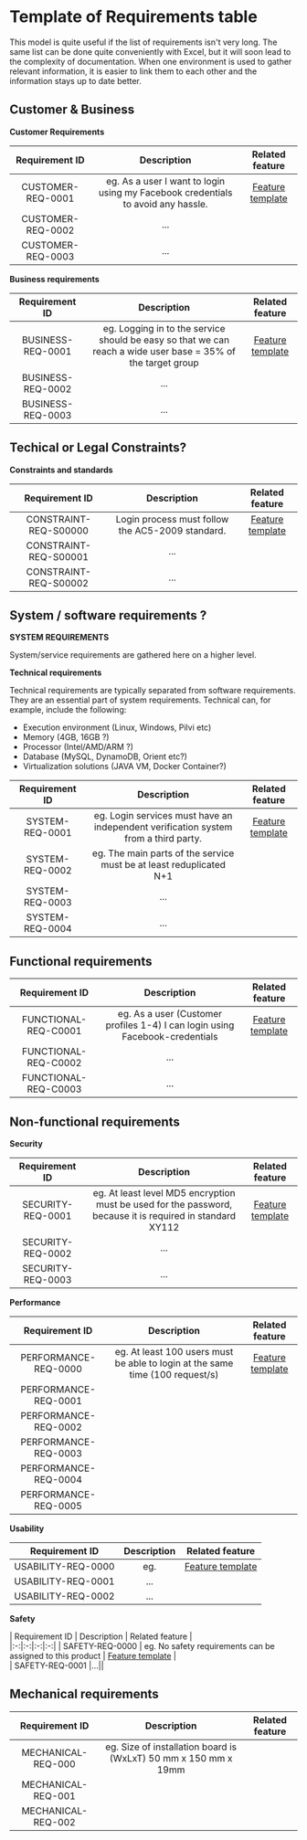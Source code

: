 # Template of Requirements table


This model is quite useful if the list of requirements isn't very long. The same list can be done quite conveniently with Excel, but it will soon lead to the complexity of documentation.
When one environment is used to gather relevant information, it is easier to link them to each other and the information stays up to date better.


## Customer & Business

**Customer Requirements** 


| Requirement ID | Description | Related feature |								
|:-:|:-:|:-:|
| CUSTOMER-REQ-0001 | eg.  As a user I want to login using my Facebook credentials to avoid any hassle. | [Feature template](template-feature.md) | 
| CUSTOMER-REQ-0002 | ... |||
| CUSTOMER-REQ-0003 | ... |||



**Business requirements**

| Requirement ID | Description | Related feature |									
|:-:|:-:|:-:|
| BUSINESS-REQ-0001 | eg.  Logging in to the service should be easy so that we can reach a wide user base = 35% of the target group | [Feature template](template-feature.md) | 
| BUSINESS-REQ-0002 |...||
| BUSINESS-REQ-0003 |...||

## Techical or Legal Constraints?

**Constraints and standards**

| Requirement ID |  Description | Related feature |
|:-:|:-:|:-:|
| CONSTRAINT-REQ-S00000 |  Login process must follow the AC5-2009 standard.  | [Feature template](template-feature.md) |
| CONSTRAINT-REQ-S00001 |...||
| CONSTRAINT-REQ-S00002 |...||

## System / software requirements ?

**SYSTEM REQUIREMENTS**

System/service requirements are gathered here on a higher level.

**Technical requirements**

Technical requirements are typically separated from software requirements. They are an essential part of system requirements. Technical can, for example, include the following:


* Execution environment (Linux, Windows, Pilvi etc)
* Memory (4GB, 16GB ?)
* Processor (Intel/AMD/ARM ?)
* Database (MySQL, DynamoDB, Orient etc?)
* Virtualization solutions (JAVA VM, Docker Container?)
 

| Requirement ID | Description | Related feature |								
|:-:|:-:|:-:|
| SYSTEM-REQ-0001 | eg. Login services must have an independent verification system from a third party. | [Feature template](template-feature.md) |
| SYSTEM-REQ-0002 | eg.  The main parts of the service must be at least reduplicated N+1 | |
| SYSTEM-REQ-0003 |...||
| SYSTEM-REQ-0004 |...||


## Functional requirements

| Requirement ID | Description | Related feature |									
|:-:|:-:|:-:|
| FUNCTIONAL-REQ-C0001 | eg.  As a user (Customer profiles 1-4) I can login using Facebook-credentials | [Feature template](template-feature.md) |
| FUNCTIONAL-REQ-C0002 |...||
| FUNCTIONAL-REQ-C0003 |...||


## Non-functional requirements

**Security**

| Requirement ID |  Description | Related feature |									
|:-:|:-:|:-:|
| SECURITY-REQ-0001 | eg. At least level MD5 encryption must be used for the password, because it is required in standard XY112 | [Feature template](template-feature.md) |								
| SECURITY-REQ-0002 |...||
| SECURITY-REQ-0003 |...||


**Performance**

| Requirement ID | Description | Related feature |								
|:-:|:-:|:-:|
| PERFORMANCE-REQ-0000 | eg. At least 100 users must be able to login at the same time (100 request/s) | [Feature template](template-feature.md) |								
| PERFORMANCE-REQ-0001 |||
| PERFORMANCE-REQ-0002 |||
| PERFORMANCE-REQ-0003 |||
| PERFORMANCE-REQ-0004 |||
| PERFORMANCE-REQ-0005 |||


**Usability**

| Requirement ID |  Description | Related feature |							
|:-:|:-:|:-:|
| USABILITY-REQ-0000 |  eg.  | [Feature template](template-feature.md) | |	
| USABILITY-REQ-0001 |... ||
| USABILITY-REQ-0002 |... ||

**Safety**

| Requirement ID |  Description | Related feature |								
|:-:|:-:|:-:|:-:|
| SAFETY-REQ-0000 | eg.  No safety requirements can be assigned to this product  | [Feature template](template-feature.md)	|	
| SAFETY-REQ-0001 |...||	



## Mechanical requirements

| Requirement ID | Description | Related feature |									
|:-:|:-:|:-:|
| MECHANICAL-REQ-000 | eg. Size of installation board is  (WxLxT) 50 mm x 150 mm x 19mm | | 	
| MECHANICAL-REQ-001 |  || 	
| MECHANICAL-REQ-002 |  || 	


